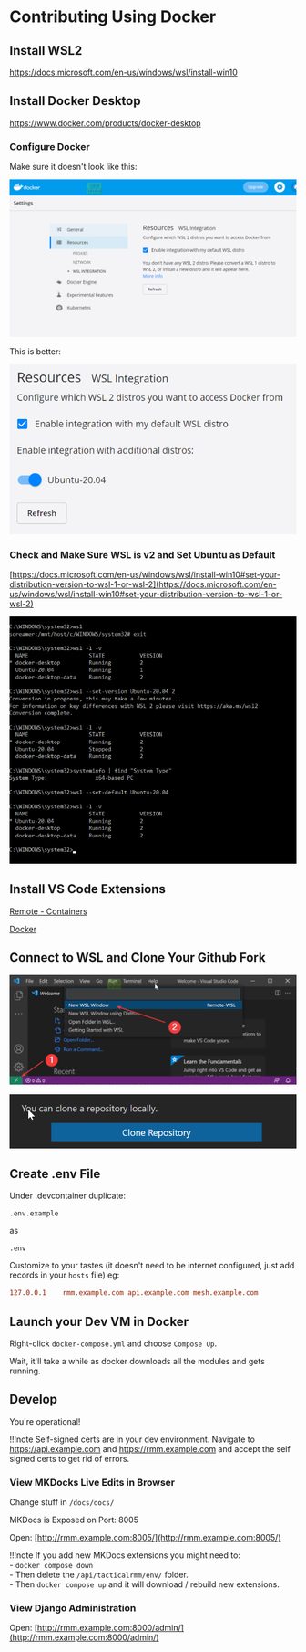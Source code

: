 # Contributing Using Docker

## Install WSL2

<https://docs.microsoft.com/en-us/windows/wsl/install-win10>

## Install Docker Desktop

<https://www.docker.com/products/docker-desktop>

### Configure Docker

Make sure it doesn't look like this:

![img](images/docker_WSL2_distros_missing.png)

This is better:

![img](images/docker_with_ubuntu-20.04.png)

### Check and Make Sure WSL is v2 and Set Ubuntu as Default

[https://docs.microsoft.com/en-us/windows/wsl/install-win10#set-your-distribution-version-to-wsl-1-or-wsl-2](https://docs.microsoft.com/en-us/windows/wsl/install-win10#set-your-distribution-version-to-wsl-1-or-wsl-2)

![img](images/wls2_upgrade_and_set_default.png)

## Install VS Code Extensions

[Remote - Containers](https://marketplace.visualstudio.com/items?itemName=ms-vscode-remote.remote-containers)

[Docker](https://marketplace.visualstudio.com/items?itemName=ms-azuretools.vscode-docker)

## Connect to WSL and Clone Your Github Fork

![Connect to WSL](images/vscode_wsl_docker_setup1.png)

![Clone Repo](images/vscode_wsl_docker_setup2.png)

## Create .env File

Under .devcontainer duplicate:

```text
.env.example
```

as

```text
.env
```

Customize to your tastes (it doesn't need to be internet configured, just add records in your `hosts` file) eg:

```conf
127.0.0.1    rmm.example.com api.example.com mesh.example.com
```

## Launch your Dev VM in Docker

Right-click `docker-compose.yml` and choose `Compose Up`.

Wait, it'll take a while as docker downloads all the modules and gets running.

## Develop

You're operational!

!!!note
    Self-signed certs are in your dev environment. Navigate to <https://api.example.com> and <https://rmm.example.com> and accept the self signed certs to get rid of errors.

### View MKDocks Live Edits in Browser

Change stuff in `/docs/docs/`

MKDocs is Exposed on Port: 8005

Open: [http://rmm.example.com:8005/](http://rmm.example.com:8005/)

!!!note
    If you add new MKDocs extensions you might need to:<br>
    - `docker compose down`<br>
    - Then delete the `/api/tacticalrmm/env/` folder.<br>
    - Then `docker compose up` and it will download / rebuild new extensions.

### View Django Administration

Open: [http://rmm.example.com:8000/admin/](http://rmm.example.com:8000/admin/)
